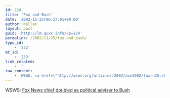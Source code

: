 ```yaml
---
id: 224
title: 'Fox and Bush'
date: '2002-11-25T06:27:01+00:00'
author: Kellan
layout: post
guid: 'http://lm.quxx.info/?p=224'
permalink: /2002/11/25/fox-and-bush/
typo_id:
    - '222'
mt_id:
    - '233'
link_related:
    - ''
raw_content:
    - 'WSWS: <a href=\"http://wsws.org/articles/2002/nov2002/fox-n25.shtml\">Fox News chief doubled as political adviser to Bush</a>'
---
```


WSWS: [Fox News chief doubled as political adviser to Bush](http://wsws.org/articles/2002/nov2002/fox-n25.shtml)
